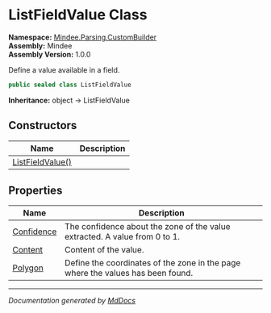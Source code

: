﻿<!--  
  <auto-generated>   
    The contents of this file were generated by a tool.  
    Changes to this file may be list if the file is regenerated  
  </auto-generated>   
-->

# ListFieldValue Class

**Namespace:** [Mindee.Parsing.CustomBuilder](../index.md)  
**Assembly:** Mindee  
**Assembly Version:** 1.0.0

Define a value available in a field.

```csharp
public sealed class ListFieldValue
```

**Inheritance:** object → ListFieldValue

## Constructors

| Name                                      | Description |
| ----------------------------------------- | ----------- |
| [ListFieldValue()](constructors/index.md) |             |

## Properties

| Name                                   | Description                                                                     |
| -------------------------------------- | ------------------------------------------------------------------------------- |
| [Confidence](properties/Confidence.md) | The confidence about the zone of the value extracted. A value from 0 to 1.      |
| [Content](properties/Content.md)       | Content of the value.                                                           |
| [Polygon](properties/Polygon.md)       | Define the coordinates of the zone in the page where the values has been found. |

___

*Documentation generated by [MdDocs](https://github.com/ap0llo/mddocs)*
